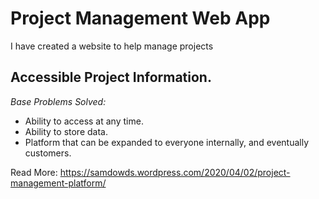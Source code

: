 # Project Management Web App 
I have created a website to help manage projects

## **Accessible Project Information.**

*Base Problems Solved:*
- Ability to access at any time. 
- Ability to store data. 
- Platform that can be expanded to everyone internally, and eventually customers. 
  
Read More: https://samdowds.wordpress.com/2020/04/02/project-management-platform/



